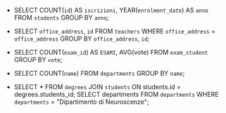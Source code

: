 <!-- Query con Group by -->
<!-- Contare quanti iscritti ci sono stati ogni anno -->

- SELECT COUNT(`id`) AS `iscrizioni`, YEAR(`enrolment_date`) AS `anno` FROM `students` GROUP BY `anno`;
<!-- Contare gli insegnanti che hanno l'ufficio nello stesso edificio -->

- SELECT `office_address`, `id` FROM `teachers` WHERE `office_address` = `office_address` GROUP BY `office_address`, `id`;

<!-- Calcolare la media dei voti di ogni appello d'esame -->

- SELECT COUNT(`exam_id`) AS `ESAMI`, AVG(vote) FROM `exam_student` GROUP BY `vote`;

<!-- Contare quanti corsi di laurea ci sono per ogni dipartimento -->

- SELECT COUNT(`name`) FROM `departments` GROUP BY `name`;

<!-- Query con Join -->
<!-- Selezionare tutti gli studenti iscritti al Corso di Laurea in Economia -->

- SELECT \* FROM `degrees` JOIN `students` ON students.id = degrees.students_id;
  <!-- Selezionare tutti i Corsi di Laurea del Dipartimento di Neuroscienze -->
  SELECT departments FROM `departments` WHERE `departments` = "Dipartimento di Neuroscenze";
  <!-- Selezionare tutti i corsi in cui insegna Fulvio Amato (id=44) -->
  <!-- Selezionare tutti gli studenti con i dati relativi al corso di laurea a cui sono iscritti e il relativo dipartimento, in ordine alfabetico per cognome e nome -->
  <!-- Selezionare tutti i corsi di laurea con i relativi corsi e insegnanti -->
  <!-- Selezionare tutti i docenti che insegnano nel Dipartimento di Matematica (54) -->

